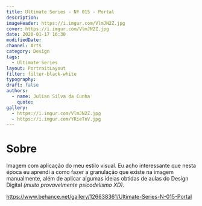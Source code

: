 ```yaml
---
title: Ultimate Series - Nº 015 - Portal
description:
imageHeader: https://i.imgur.com/VlmJN2Z.jpg
cover: https://i.imgur.com/VlmJN2Z.jpg
date: 2020-01-17 16:30
modifiedDate:
channel: Arts
category: Design
tags:
  - Ultimate Series
layout: PortraitLayout
filter: filter-black-white
typography:
draft: false
authors:
  - name: Julian Silva da Cunha
    quote:
gallery:
  - https://i.imgur.com/VlmJN2Z.jpg
  - https://i.imgur.com/YRieTnV.jpg
---
```


# Sobre

Imagem com aplicação do meu estilo visual. Eu acho interessante que nesta época eu aprendi a como fazer a granulação que existe na imagem manualmente, além de aplicar algumas ideias obtidas de aulas do Design Digital _(muito provavelmente psicodelismo XD)_.

https://www.behance.net/gallery/126638361/Ultimate-Series-N-015-Portal
